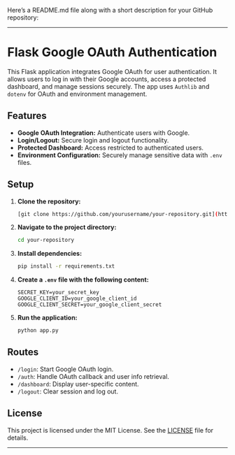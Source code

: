 Here’s a README.md file along with a short description for your GitHub repository:

---

# Flask Google OAuth Authentication

This Flask application integrates Google OAuth for user authentication. It allows users to log in with their Google accounts, access a protected dashboard, and manage sessions securely. The app uses `Authlib` and `dotenv` for OAuth and environment management.

## Features

- **Google OAuth Integration:** Authenticate users with Google.
- **Login/Logout:** Secure login and logout functionality.
- **Protected Dashboard:** Access restricted to authenticated users.
- **Environment Configuration:** Securely manage sensitive data with `.env` files.

## Setup

1. **Clone the repository:**

   ```bash
   [git clone https://github.com/yourusername/your-repository.git](https://github.com/karmaharan/FlaskGoogleAuth.git)
   ```

2. **Navigate to the project directory:**

   ```bash
   cd your-repository
   ```

3. **Install dependencies:**

   ```bash
   pip install -r requirements.txt
   ```

4. **Create a `.env` file with the following content:**

   ```env
   SECRET_KEY=your_secret_key
   GOOGLE_CLIENT_ID=your_google_client_id
   GOOGLE_CLIENT_SECRET=your_google_client_secret
   ```

5. **Run the application:**

   ```bash
   python app.py
   ```

## Routes

- `/login`: Start Google OAuth login.
- `/auth`: Handle OAuth callback and user info retrieval.
- `/dashboard`: Display user-specific content.
- `/logout`: Clear session and log out.

## License

This project is licensed under the MIT License. See the [LICENSE](LICENSE) file for details.

---


